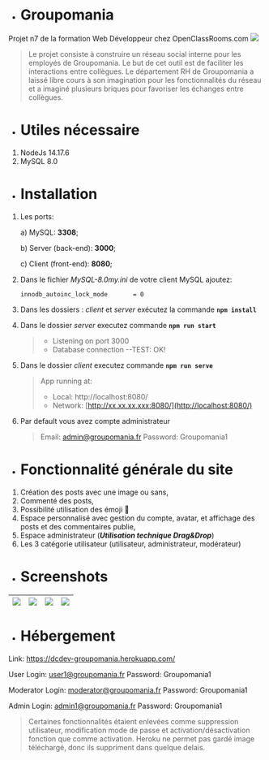 * # Groupomania
Projet n7 de la formation Web Développeur chez OpenClassRooms.com
![](https://i.imgur.com/gvrr5gd.png)
> Le projet consiste à construire un réseau social interne pour les employés de Groupomania. Le but de cet outil est de faciliter les interactions entre collègues. Le département RH de Groupomania a laissé libre cours à son imagination pour les fonctionnalités du réseau et a imaginé plusieurs briques pour favoriser les échanges entre collègues.

* # Utiles nécessaire
1. NodeJs 14.17.6 
3. MySQL 8.0

* # Installation
1. Les ports:

    a) MySQL: **3308**;
    
    b) Server (back-end): **3000**;
    
    c) Client (front-end): **8080**;
1. Dans le fichier *MySQL-8.0my.ini* de votre client MySQL ajoutez:
    
    `innodb_autoinc_lock_mode		= 0 `
3. Dans les dossiers : *client* et *server* exécutez la commande **`npm install`**
4. Dans le dossier *server* executez commande **`npm run start`**
    >   - Listening on port 3000
    >   - Database connection --TEST: OK!
5. Dans le dossier *client* executez commande **`npm run serve`**
    >    App running at:
    >   - Local:   http://localhost:8080/ 
    >   - Network: [http://xx.xx.xx.xxx:8080/](http://localhost:8080/)
6. Par default vous avez compte administrateur
    > Email: [admin@groupomania.fr](https://www.linkedin.com/in/dmitri-chine/)
    > Password: Groupomania1

* # Fonctionnalité générale du site
1. Création des posts avec une image ou sans,
1. Commenté des posts,
1. Possibilité utilisation des émoji &#128578;
1. Espace personnalisé avec gestion du compte, avatar, et affichage des posts et des commentaires publie,
1. Espace administrateur (***Utilisation technique Drag&Drop***)
1. Les 3 catégorie utilisateur (utilisateur, administrateur, modérateur)

* # Screenshots
| [![](https://i.imgur.com/WYNAOkr.png)](https://i.imgur.com/WYNAOkr.png) | [![](https://i.imgur.com/3DJt12D.png)](https://i.imgur.com/3DJt12D.png) | [![](https://i.imgur.com/A49xqJ5.png)](https://i.imgur.com/A49xqJ5.png) | [![](https://i.imgur.com/EmETeSI.png)](https://i.imgur.com/EmETeSI.png) |
| ----------------------------------------------------------------------- | ------------------------------------ | ------------------------------------ | -----

* # Hébergement

Link: https://dcdev-groupomania.herokuapp.com/


User
Login: user1@groupomania.fr
Password: Groupomania1

Moderator
Login: moderator@groupomania.fr
Password: Groupomania1

Admin
Login: admin1@groupomania.fr
Password: Groupomania1



> Certaines fonctionnalités étaient enlevées comme suppression utilisateur, modification mode de passe et activation/désactivation fonction que comme activation.
> Heroku ne permet pas gardé image téléchargé, donc ils suppriment dans quelque delais.